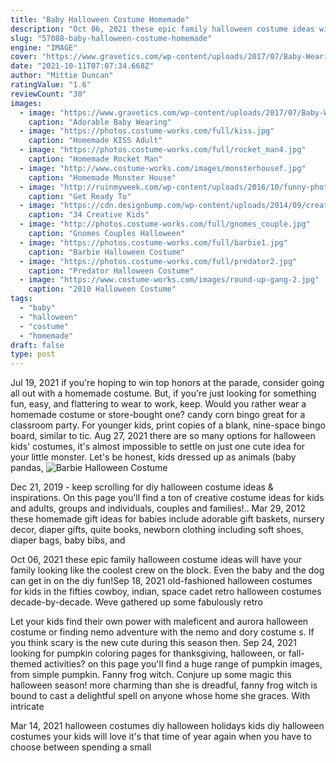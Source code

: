 ```yaml
---
title: "Baby Halloween Costume Homemade"
description: "Oct 06, 2021 these epic family halloween costume ideas will have your family looking like the coolest crew on the block. Even the baby and the dog can get in on the diy fun!"
slug: "57088-baby-halloween-costume-homemade"
engine: "IMAGE"
cover: "https://www.gravetics.com/wp-content/uploads/2017/07/Baby-Wearing-Halloween-Costumes.jpg"
date: "2021-10-11T07:07:34.668Z"
author: "Mittie Duncan"
ratingValue: "1.6"
reviewCount: "30"
images:
  - image: "https://www.gravetics.com/wp-content/uploads/2017/07/Baby-Wearing-Halloween-Costumes.jpg"
    caption: "Adorable Baby Wearing"
  - image: "https://photos.costume-works.com/full/kiss.jpg"
    caption: "Homemade KISS Adult"
  - image: "https://photos.costume-works.com/full/rocket_man4.jpg"
    caption: "Homemade Rocket Man"
  - image: "http://www.costume-works.com/images/monsterhousef.jpg"
    caption: "Homemade Monster House"
  - image: "http://ruinmyweek.com/wp-content/uploads/2016/10/funny-photos-of-halloween-pun-costumes-one-night-stand.jpg"
    caption: "Get Ready To"
  - image: "https://cdn.designbump.com/wp-content/uploads/2014/09/creative-halloween-costumes-003.jpg"
    caption: "34 Creative Kids"
  - image: "http://photos.costume-works.com/full/gnomes_couple.jpg"
    caption: "Gnomes Couples Halloween"
  - image: "https://photos.costume-works.com/full/barbie1.jpg"
    caption: "Barbie Halloween Costume"
  - image: "https://photos.costume-works.com/full/predator2.jpg"
    caption: "Predator Halloween Costume"
  - image: "https://www.costume-works.com/images/round-up-gang-2.jpg"
    caption: "2010 Halloween Costume"
tags:
  - "baby"
  - "halloween"
  - "costume"
  - "homemade"
draft: false
type: post
---
```


Jul 19, 2021 if you're hoping to win top honors at the parade, consider going all out with a homemade costume. But, if you're just looking for something fun, easy, and flattering to wear to work, keep. Would you rather wear a homemade costume or store-bought one? candy corn bingo  great for a classroom party. For younger kids, print copies of a blank, nine-space bingo board, similar to tic. Aug 27, 2021 there are so many options for halloween kids' costumes, it's almost impossible to settle on just one cute idea for your little monster. Let's be honest, kids dressed up as animals (baby pandas,
![Barbie Halloween Costume](https://photos.costume-works.com/full/barbie1.jpg "Barbie Halloween Costume")

Dec 21, 2019 - keep scrolling for diy halloween costume ideas &amp; inspirations. On this page you&#39;ll find a ton of creative costume ideas for kids and adults, groups and individuals, couples and families!.. Mar 29, 2012 these homemade gift ideas for babies include adorable gift baskets, nursery decor, diaper gifts, quite books, newborn clothing including soft shoes, diaper bags, baby bibs, and
<!--inArticleAds-->

<!--galleryOne-->

Oct 06, 2021 these epic family halloween costume ideas will have your family looking like the coolest crew on the block. Even the baby and the dog can get in on the diy fun!Sep 18, 2021 old-fashioned halloween costumes for kids in the fifties  cowboy, indian, space cadet retro halloween costumes decade-by-decade. Weve gathered up some fabulously retro
<!--inArticleAds-->

<!--galleryTwo-->

Let your kids find their own power with maleficent and aurora halloween costume or finding nemo adventure with the nemo and dory costume s. If you think scary is the new cute during this season then. Sep 24, 2021 looking for pumpkin coloring pages for thanksgiving, halloween, or fall-themed activities? on this page you'll find a huge range of pumpkin images, from simple pumpkin. Fanny frog witch. Conjure up some magic this halloween season! more charming than she is dreadful, fanny frog witch is bound to cast a delightful spell on anyone whose home she graces. With intricate
<!--galleryThree-->

Mar 14, 2021 halloween costumes diy halloween holidays kids diy halloween costumes your kids will love it's that time of year again when you have to choose between spending a small